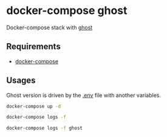 # docker-compose ghost

Docker-compose stack with [ghost](https://ghost.org/)

## Requirements

- [docker-compose](https://docs.docker.com/compose/)

## Usages

Ghost version is driven by the [.env](.env) file with another variables.



```sh
docker-compose up -d
```

```sh
docker-compose logs -f
```

```sh
docker-compose logs -f ghost
```
